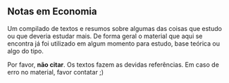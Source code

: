 ## Notas em Economia

Um compilado de textos e resumos sobre algumas das coisas que estudo ou que deveria estudar mais. De forma geral o material que aqui se encontra já foi utilizado em algum momento para estudo, base teórica ou algo do tipo.

Por favor, **não citar**. Os textos fazem as devidas referências. Em caso de erro no material, favor contatar ;)
